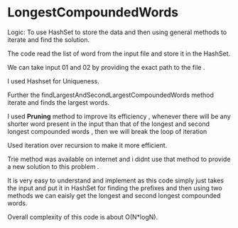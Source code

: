 # LongestCompoundedWords
Logic: To use HashSet to store the data and then using general methods to iterate and find the solution.

The code read the list of word from the input file and store it in the HashSet.

We can take input 01 and 02 by providing the exact path to the file .

I used Hashset for Uniqueness.

Further the findLargestAndSecondLargestCompoundedWords method iterate and finds the largest words.

I used **Pruning** method to improve its efficiency , whenever there will be any shorter word present in the input than that of the longest and second longest compounded words , then we will break the loop of iteration 

Used iteration over recursion to make it more efficient.

Trie method was available on internet and i didnt use that method to provide a new solution to this problem .

It is very easy to understand and implement as this code simply just takes the input and put it in HashSet for finding the prefixes and then using two methods we can eaisly get the longest and second longest compounded words.

Overall complexity of this code is about O(N*logN).
